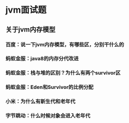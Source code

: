 # jvm面试题

## 关于jvm内存模型

### 百度：说一下jvm内存模型，有哪些区，分别干什么的

### 蚂蚁金服：java8的内存分代改进

### 蚂蚁金服：栈与堆的区别？为什么有两个survivor区

### 蚂蚁金服：Eden和Survivor的比例分配

### 小米：为什么有新生代和老年代

### 字节跳动：什么时候对象会进入老年代







